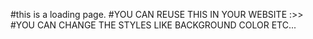#this is a loading page. 
#YOU CAN REUSE THIS IN YOUR WEBSITE :>>
#YOU CAN CHANGE THE STYLES LIKE BACKGROUND COLOR ETC...
